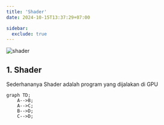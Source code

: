 ```yaml
---
title: 'Shader'
date: 2024-10-15T13:37:29+07:00

sidebar:
  exclude: true
---
```


![shader](https://encrypted-tbn0.gstatic.com/images?q=tbn:ANd9GcRVoX_ucwPRSn6rSi4uYZsp07QonKlaO48nVw&s)

## 1. Shader

Sederhananya Shader adalah program yang dijalakan di GPU

```mermaid
graph TD;
    A-->B;
    A-->C;
    B-->D;
    C-->D;
```

